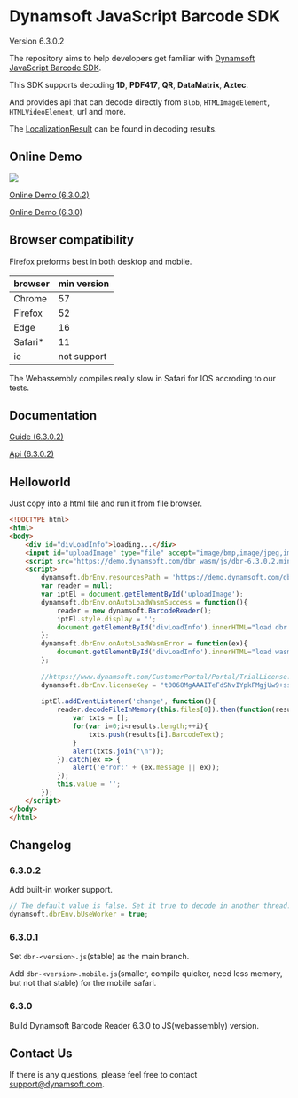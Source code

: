 # Dynamsoft JavaScript Barcode SDK

Version 6.3.0.2

The repository aims to help developers get familiar with [Dynamsoft JavaScript Barcode SDK](https://www.dynamsoft.com/Products/barcode-recognition-javascript.aspx).

This SDK supports decoding **1D**, **PDF417**, **QR**, **DataMatrix**, **Aztec**.

And provides api that can decode directly from `Blob`, `HTMLImageElement`, `HTMLVideoElement`, url and more.

The [LocalizationResult](https://www.dynamsoft.com/help/Barcode-Reader/class_dynamsoft_1_1_barcode_1_1_localization_result.html) can be found in decoding results.

## Online Demo

<img src="https://github.com/dynamsoft-dbr/javascript-barcode/raw/master/img/dbr-wasm-demo-scaning.jpg">

[Online Demo (6.3.0.2)](https://htmlpreview.github.io/?https://github.com/dynamsoft-dbr/javascript-barcode/blob/master/examples/decodeVideoWithSettings/barcode_reader_javascript.html)

[Online Demo (6.3.0)](https://demo.dynamsoft.com/dbr_wasm/barcode_reader_javascript.html)

## Browser compatibility

Firefox preforms best in both desktop and mobile.

| browser | min version |
|-|-|
| Chrome | 57 |
| Firefox | 52 |
| Edge | 16 |
| Safari* | 11 |
| ie | not support |

The Webassembly compiles really slow in Safari for IOS accroding to our tests.

## Documentation

[Guide (6.3.0.2)](https://github.com/dynamsoft-dbr/javascript-barcode/blob/master/documents/guide-original.md)

[Api (6.3.0.2)](https://github.com/dynamsoft-dbr/javascript-barcode/blob/master/documents/api-original.md)

## Helloworld

Just copy into a html file and run it from file browser.

```html
<!DOCTYPE html>
<html>
<body>
    <div id="divLoadInfo">loading...</div>
    <input id="uploadImage" type="file" accept="image/bmp,image/jpeg,image/png,image/gif" style="display:none">
    <script src="https://demo.dynamsoft.com/dbr_wasm/js/dbr-6.3.0.2.min.js"></script>
    <script>
        dynamsoft.dbrEnv.resourcesPath = 'https://demo.dynamsoft.com/dbr_wasm/js';
        var reader = null;
        var iptEl = document.getElementById('uploadImage');
        dynamsoft.dbrEnv.onAutoLoadWasmSuccess = function(){
            reader = new dynamsoft.BarcodeReader();
            iptEl.style.display = '';
            document.getElementById('divLoadInfo').innerHTML="load dbr wasm success.";
        };
        dynamsoft.dbrEnv.onAutoLoadWasmError = function(ex){
            document.getElementById('divLoadInfo').innerHTML="load wasm failed: "+(ex.message || ex);
        };
        
        //https://www.dynamsoft.com/CustomerPortal/Portal/TrialLicense.aspx
        dynamsoft.dbrEnv.licenseKey = "t0068MgAAAITeFdSNvIYpkFMgjUw9+ssQhJwCsd78AhMIVO6NOdYfu1TQcDLwJvtO7y5bgYrZZXrq11jkf5UVL5Y5CVpb9nU=";
        
        iptEl.addEventListener('change', function(){
            reader.decodeFileInMemory(this.files[0]).then(function(results){
                var txts = [];
                for(var i=0;i<results.length;++i){
                    txts.push(results[i].BarcodeText);
                }
                alert(txts.join("\n"));
            }).catch(ex => {
                alert('error:' + (ex.message || ex));
            });
            this.value = '';
        });
    </script>
</body>
</html>
```

## Changelog

### 6.3.0.2

Add built-in worker support.

```js
// The default value is false. Set it true to decode in another thread. By this way, UI would not stuck.
dynamsoft.dbrEnv.bUseWorker = true;
```

### 6.3.0.1

Set `dbr-<version>.js`(stable) as the main branch.

Add `dbr-<version>.mobile.js`(smaller, compile quicker, need less memory, but not that stable) for the mobile safari.

### 6.3.0

Build Dynamsoft Barcode Reader 6.3.0 to JS(webassembly) version.

## Contact Us

If there is any questions, please feel free to contact <a href="mailto:support@dynamsoft.com?subject=DBR%20webassembly">support@dynamsoft.com</a>.

